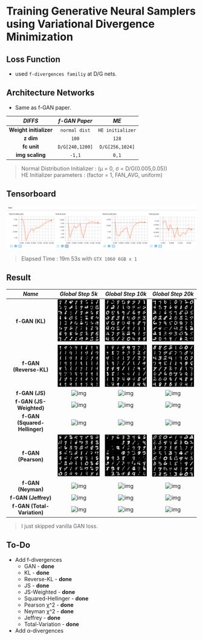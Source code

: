 # Training Generative Neural Samplers using Variational Divergence Minimization

## Loss Function

* used ``f-divergences familiy`` at D/G nets.

## Architecture Networks

* Same as f-GAN paper.

*DIFFS* | *f-GAN Paper* | *ME*  |
 :---:  |     :---:      | :---: |
 **Weight initializer** | ``normal dist`` | ``HE initializer`` |
 **z dim** | ``100`` | ``128`` |
 **fc unit** | ``D/G[240,1200]`` | ``D/G[256,1024]`` |
 **img scaling** | ``-1,1`` | ``0,1`` |
 
> Normal Distribution Initializer : (µ = 0, σ = D/G(0.005,0.05)) <br/>
> HE Initializer parameters       : (factor = 1, FAN_AVG, uniform)

## Tensorboard

![result](./tb/pearson_tb.png)

> Elapsed Time : 19m 53s with ``GTX 1060 6GB x 1``

## Result

*Name* | *Global Step 5k* | *Global Step 10k* | *Global Step 20k*
:---: | :---: | :---: | :---:
**f-GAN (KL)**                 | ![img](./gen_img/KL/train_5000.png) | ![img](./gen_img/KL/train_10000.png) | ![img](./gen_img/KL/train_20000.png)
**f-GAN (Reverse-KL)**         | ![img](./gen_img/Reverse-KL/train_5000.png) | ![img](./gen_img/Reverse-KL/train_10000.png) | ![img](./gen_img/Reverse-KL/train_20000.png)
**f-GAN (JS)**                 | ![img](./gen_img/JS/train_5000.png) | ![img](./gen_img/JS/train_10000.png) | ![img](./gen_img/JS/train_20000.png)
**f-GAN (JS-Weighted)**        | ![img](./gen_img/JS-Weighted/train_5000.png) | ![img](./gen_img/JS-Weighted/train_10000.png) | ![img](./gen_img/JS-Weighted/train_20000.png)
**f-GAN (Squared-Hellinger)**  | ![img](./gen_img/Squared-Hellinger/train_5000.png) | ![img](./gen_img/Squared-Hellinger/train_10000.png) | ![img](./gen_img/Squared-Hellinger/train_20000.png)
**f-GAN (Pearson)**            | ![img](./gen_img/Pearson/train_5000.png) | ![img](./gen_img/Pearson/train_10000.png) | ![img](./gen_img/Pearson/train_20000.png)
**f-GAN (Neyman)**             | ![img](./gen_img/Neyman/train_5000.png) | ![img](./gen_img/Neyman/train_10000.png) | ![img](./gen_img/Neyman/train_20000.png)
**f-GAN (Jeffrey)**            | ![img](./gen_img/Jeffrey/train_5000.png) | ![img](./gen_img/Jeffrey/train_10000.png) | ![img](./gen_img/Jeffrey/train_20000.png)
**f-GAN (Total-Variation)**    | ![img](./gen_img/Total-Variation/train_5000.png) | ![img](./gen_img/Total-Variation/train_10000.png) | ![img](./gen_img/Total-Variation/train_20000.png)

> I just skipped vanilla GAN loss.

## To-Do
* Add f-divergences
  * GAN - **done**
  * KL - **done**
  * Reverse-KL - **done**
  * JS - **done**
  * JS-Weighted - **done**
  * Squared-Hellinger - **done**
  * Pearson χ^2 - **done**
  * Neyman χ^2 - **done**
  * Jeffrey - **done**
  * Total-Variation - **done**
* Add α-divergences